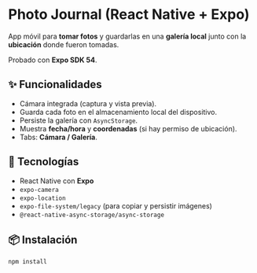 # Photo Journal (React Native + Expo)

App móvil para **tomar fotos** y guardarlas en una **galería local** junto con la **ubicación** donde fueron tomadas.

Probado con **Expo SDK 54**.

## ✨ Funcionalidades
- Cámara integrada (captura y vista previa).
- Guarda cada foto en el almacenamiento local del dispositivo.
- Persiste la galería con `AsyncStorage`.
- Muestra **fecha/hora** y **coordenadas** (si hay permiso de ubicación).
- Tabs: **Cámara / Galería**.

## 🧰 Tecnologías
- React Native con **Expo**
- `expo-camera`
- `expo-location`
- `expo-file-system/legacy` (para copiar y persistir imágenes)
- `@react-native-async-storage/async-storage`

## 📦 Instalación
```bash
npm install
